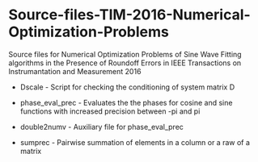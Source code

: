 # Source-files-TIM-2016-Numerical-Optimization-Problems
Source files for Numerical Optimization Problems of Sine Wave Fitting algorithms in the Presence of Roundoff Errors 
in IEEE Transactions on Instrumantation and Measurement 2016

- Dscale            - Script for checking the conditioning of system matrix D

- phase_eval_prec   - Evaluates the the phases for cosine and sine functions with increased precision between -pi and pi

- double2numv       - Auxiliary file for phase_eval_prec 

- sumprec           - Pairwise summation of elements in a column or a raw of a matrix
